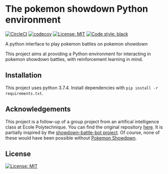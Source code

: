 # The pokemon showdown Python environment

[![CircleCI](https://circleci.com/gh/hsahovic/pokemon-showdown-python-env/tree/master.svg?style=svg)](https://circleci.com/gh/hsahovic/pokemon-showdown-python-env/tree/master)
[![codecov](https://codecov.io/gh/hsahovic/pokemon-showdown-python-env/branch/master/graph/badge.svg)](https://codecov.io/gh/hsahovic/pokemon-showdown-python-env)
[![License: MIT](https://img.shields.io/badge/License-MIT-yellow.svg)](https://opensource.org/licenses/MIT)
<a href="https://github.com/ambv/black"><img alt="Code style: black" src="https://img.shields.io/badge/code%20style-black-000000.svg"></a>

A python interface to play pokemon battles on pokemon showdown

This project aims at providing a Python environment for interacting in pokemon showdown battles, with reinforcement learning in mind.

## Installation

This project uses python 3.7.4. Install dependencies with `pip install -r requirements.txt`.


## Acknowledgements

This project is a follow-up of a group project from an artifical intelligence class at Ecole Polytechnique. You can find the original repository [here](https://github.com/hsahovic/inf581-project). It is partially inspired by the [showdown-battle-bot project](https://github.com/Synedh/showdown-battle-bot). Of course, none of these would have been possible without [Pokemon Showdown](https://github.com/Zarel/Pokemon-Showdown).

## License
[![License: MIT](https://img.shields.io/badge/License-MIT-yellow.svg)](https://opensource.org/licenses/MIT)
